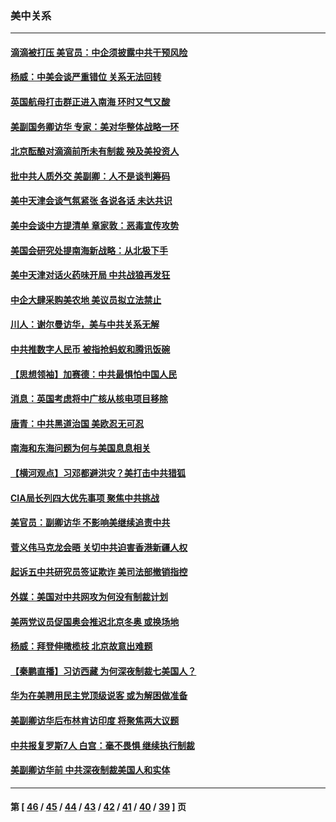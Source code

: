 ### 美中关系
---
#### [滴滴被打压 美官员：中企须披露中共干预风险](../../pages/nf1412576/n13117180.md) 
#### [杨威：中美会谈严重错位  关系无法回转](../../pages/nf1412576/n13117107.md) 
#### [英国航母打击群正进入南海 环时又气又酸](../../pages/nf1412576/n13116710.md) 
#### [美副国务卿访华 专家：美对华整体战略一环](../../pages/nf1412576/n13116345.md) 
#### [北京酝酿对滴滴前所未有制裁 殃及美投资人](../../pages/nf1412576/n13116379.md) 
#### [批中共人质外交 美副卿：人不是谈判筹码](../../pages/nf1412576/n13116761.md) 
#### [美中天津会谈气氛紧张 各说各话 未达共识](../../pages/nf1412576/n13116412.md) 
#### [美中会谈中方提清单 章家敦：恶毒宣传攻势](../../pages/nf1412576/n13115942.md) 
#### [美国会研究处提南海新战略：从北极下手](../../pages/nf1412576/n13111260.md) 
#### [美中天津对话火药味开局 中共战狼再发狂](../../pages/nf1412576/n13115875.md) 
#### [中企大肆采购美农地 美议员拟立法禁止](../../pages/nf1412576/n13115322.md) 
#### [川人：谢尔曼访华，美与中共关系无解](../../pages/nf1412576/n13115273.md) 
#### [中共推数字人民币 被指抢蚂蚁和腾讯饭碗](../../pages/nf1412576/n13115106.md) 
#### [【思想领袖】加赛德：中共最惧怕中国人民](../../pages/nf1412576/n13069255.md) 
#### [消息：英国考虑将中广核从核电项目移除](../../pages/nf1412576/n13114705.md) 
#### [唐青：中共黑道治国 美欧忍无可忍](../../pages/nf1412576/n13114789.md) 
#### [南海和东海问题为何与美国息息相关](../../pages/nf1412576/n13108706.md) 
#### [【横河观点】习邓都避洪灾？美打击中共猎狐](../../pages/nf1412576/n13112826.md) 
#### [CIA局长列四大优先事项 聚焦中共挑战](../../pages/nf1412576/n13112636.md) 
#### [美官员：副卿访华 不影响美继续追责中共](../../pages/nf1412576/n13112410.md) 
#### [菅义伟马克龙会晤 关切中共迫害香港新疆人权](../../pages/nf1412576/n13112310.md) 
#### [起诉五中共研究员签证欺诈 美司法部撤销指控](../../pages/nf1412576/n13111444.md) 
#### [外媒：美国对中共网攻为何没有制裁计划](../../pages/nf1412576/n13111438.md) 
#### [美两党议员促国奥会推迟北京冬奥 或换场地](../../pages/nf1412576/n13111150.md) 
#### [杨威：拜登伸橄榄枝 北京故意出难题](../../pages/nf1412576/n13111119.md) 
#### [【秦鹏直播】习访西藏 为何深夜制裁七美国人？](../../pages/nf1412576/n13111003.md) 
#### [华为在美聘用民主党顶级说客 或为解困做准备](../../pages/nf1412576/n13110880.md) 
#### [美副卿访华后布林肯访印度 将聚焦两大议题](../../pages/nf1412576/n13110741.md) 
#### [中共报复罗斯7人 白宫：毫不畏惧 继续执行制裁](../../pages/nf1412576/n13110853.md) 
#### [美副卿访华前 中共深夜制裁美国人和实体](../../pages/nf1412576/n13110583.md) 

---
#### 第 [ [46](./46.md) / [45](./45.md) / [44](./44.md) / [43](./43.md) / [42](./42.md) / [41](./41.md) / [40](./40.md) / [39](./39.md) ] 页

